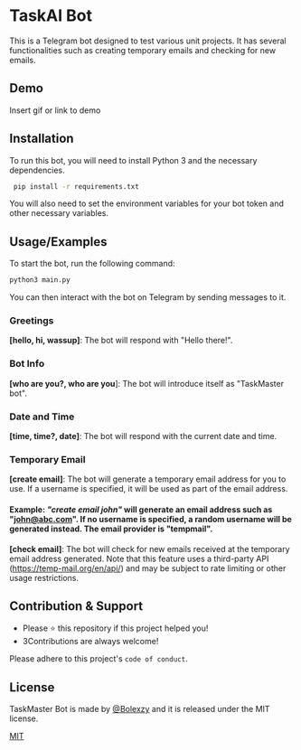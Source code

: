 
# TaskAI Bot

This is a Telegram bot designed to test various unit projects. It has several functionalities such as creating temporary emails and checking for new emails.




## Demo

Insert gif or link to demo


## Installation

To run this bot, you will need to install Python 3 and the necessary dependencies. 

```bash
 pip install -r requirements.txt
```
You will also need to set the environment variables for your bot token and other necessary variables.
## Usage/Examples
To start the bot, run the following command:

```bash
python3 main.py
```
You can then interact with the bot on Telegram by sending messages to it.

### Greetings
**[hello, hi, wassup]**: The bot will respond with "Hello there!".

### Bot Info
**[who are you?, who are you**]: The bot will introduce itself as "TaskMaster bot".

### Date and Time
**[time, time?, date]**: The bot will respond with the current date and time.

### Temporary Email
**[create email]**: The bot will generate a temporary email address for you to use. If a username is specified, it will be used as part of the email address. 
#### Example: *"create email john"* will generate an email address such as "john@abc.com". If no username is specified, a random username will be generated instead. The email provider is "tempmail".

**[check email]**: The bot will check for new emails received at the temporary email address generated. Note that this feature uses a third-party API (https://temp-mail.org/en/api/) and may be subject to rate limiting or other usage restrictions.
## Contribution & Support

- Please ⭐️ this repository if this project helped you!
- 3Contributions are always welcome!

Please adhere to this project's `code of conduct`.


## License
TaskMaster Bot is made  by [@Bolexzy](https://twitter.com/Bolexzyy__) and it is released under the MIT license.

[MIT](https://choosealicense.com/licenses/mit/)


